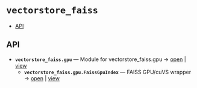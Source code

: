 # `vectorstore_faiss`

<!-- START doctoc generated TOC please keep comment here to allow auto update -->
<!-- DON'T EDIT THIS SECTION, INSTEAD RE-RUN doctoc TO UPDATE -->

- [API](#api)

<!-- END doctoc generated TOC please keep comment here to allow auto update -->

## API
- **`vectorstore_faiss.gpu`** — Module for vectorstore_faiss.gpu → [open](vscode://file//home/paul/KGForge/src/vectorstore_faiss/gpu.py:1:1) | [view](gpu.py#L1)
  - **`vectorstore_faiss.gpu.FaissGpuIndex`** — FAISS GPU/cuVS wrapper → [open](vscode://file//home/paul/KGForge/src/vectorstore_faiss/gpu.py:11:1) | [view](gpu.py#L11-L207)
